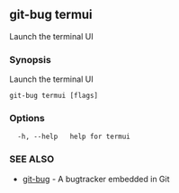 ## git-bug termui

Launch the terminal UI

### Synopsis

Launch the terminal UI

```
git-bug termui [flags]
```

### Options

```
  -h, --help   help for termui
```

### SEE ALSO

* [git-bug](git-bug.md)	 - A bugtracker embedded in Git

